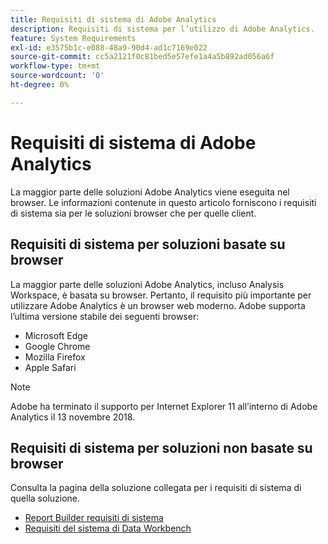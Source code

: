 ```yaml
---
title: Requisiti di sistema di Adobe Analytics
description: Requisiti di sistema per l’utilizzo di Adobe Analytics.
feature: System Requirements
exl-id: e3575b1c-e088-48a9-90d4-ad1c7169e022
source-git-commit: cc5a2121f0c81bed5e57efe1a4a5b892ad056a6f
workflow-type: tm+mt
source-wordcount: '0'
ht-degree: 0%

---
```


# Requisiti di sistema di Adobe Analytics

La maggior parte delle soluzioni Adobe Analytics viene eseguita nel browser. Le informazioni contenute in questo articolo forniscono i requisiti di sistema sia per le soluzioni browser che per quelle client.

## Requisiti di sistema per soluzioni basate su browser

La maggior parte delle soluzioni Adobe Analytics, incluso Analysis Workspace, è basata su browser. Pertanto, il requisito più importante per utilizzare Adobe Analytics è un browser web moderno. Adobe supporta l’ultima versione stabile dei seguenti browser:

* Microsoft Edge
* Google Chrome
* Mozilla Firefox
* Apple Safari

>[!NOTE]
>
>Adobe ha terminato il supporto per Internet Explorer 11 all’interno di Adobe Analytics il 13 novembre 2018.

## Requisiti di sistema per soluzioni non basate su browser

Consulta la pagina della soluzione collegata per i requisiti di sistema di quella soluzione.

* [Report Builder requisiti di sistema](/help/analyze/report-builder/setup/system-requirements.md)
* [Requisiti del sistema di Data Workbench](https://experienceleague.adobe.com/docs/data-workbench/using/install/c-data-workbench-client-install.html?lang=it)
